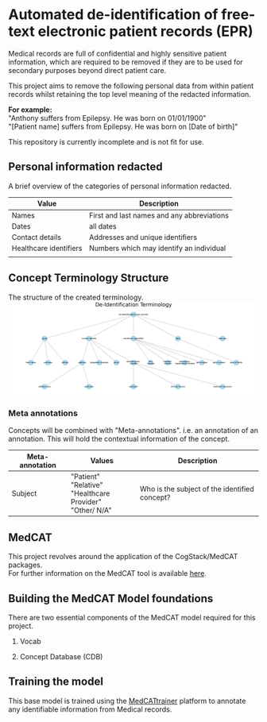 # Automated de-identification of free-text electronic patient records (EPR)

Medical records are full of confidential and highly sensitive patient information, which are required
to be removed if they are to be used for secondary purposes beyond direct patient care.

This project aims to remove the following personal data from within patient records whilst
retaining the top level meaning of the redacted information.

__For example:__
<br>"Anthony suffers from Epilepsy. He was born on 01/01/1900"
<br>"\[Patient name\] suffers from Epilepsy. He was born on \[Date of birth\]"

This repository is currently incomplete and is not fit for use.

## Personal information redacted

A brief overview of the categories of personal information redacted.

|Value|Description|
|---|---|
|Names| First and last names and any abbreviations|
|Dates| all dates|
|Contact details| Addresses and unique identifiers|
|Healthcare identifiers| Numbers which may identify an individual|
|||

## Concept Terminology Structure

The structure of the created terminology.
![Created from creating_a_deid_terminology](./Creating_a_de-identification_terminology/DeID_teminology.png)


### Meta annotations 
Concepts will be combined with "Meta-annotations". i.e. an annotation of an annotation. 
This will hold the contextual information of the concept.

|Meta-annotation|Values|Description|
|---|---|---|
|Subject|"Patient"<br />"Relative"<br /> "Healthcare Provider"<br /> "Other/ N/A"| Who is the subject of the identified concept?
 

## MedCAT
This project revolves around the application of the CogStack/MedCAT packages. <br />
For further information on the MedCAT tool is available [here](https://github.com/CogStack/MedCAT).

## Building the MedCAT Model foundations

There are two essential components of the MedCAT model required for this project.

1) Vocab

2) Concept Database (CDB)

## Training the model

This base model is trained using the [MedCATtrainer](https://github.com/CogStack/MedCATtrainer) platform to annotate any 
identifiable information from Medical records.


